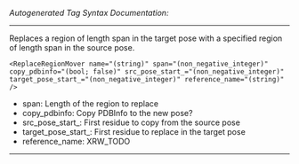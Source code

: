 _Autogenerated Tag Syntax Documentation:_

---
Replaces a region of length span in the target pose with a specified region of length span in the source pose.

```
<ReplaceRegionMover name="(string)" span="(non_negative_integer)" copy_pdbinfo="(bool; false)" src_pose_start_="(non_negative_integer)" target_pose_start_="(non_negative_integer)" reference_name="(string)" />
```

-   span: Length of the region to replace
-   copy_pdbinfo: Copy PDBInfo to the new pose?
-   src_pose_start_: First residue to copy from the source pose
-   target_pose_start_: First residue to replace in the target pose
-   reference_name: XRW_TODO

---
